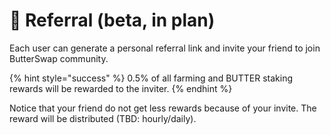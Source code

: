 # 👬 Referral \(beta, in plan\)

Each user can generate a personal referral link and invite your friend to join ButterSwap community. 

{% hint style="success" %}
0.5% of all farming and BUTTER staking rewards will be rewarded to the inviter. 
{% endhint %}

Notice that your friend do not get less rewards because of your invite. The reward will be distributed \(TBD: hourly/daily\).

